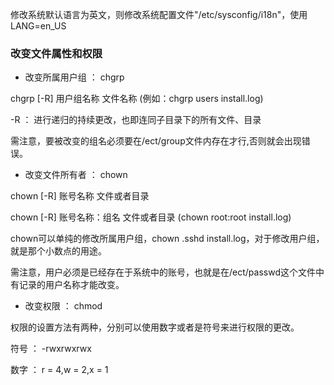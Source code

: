 修改系统默认语言为英文，则修改系统配置文件"/etc/sysconfig/i18n"，使用LANG=en_US

### 改变文件属性和权限 ###

- 改变所属用户组 ： chgrp

chgrp [-R] 用户组名称 文件名称 (例如：chgrp users install.log)

-R ： 进行递归的持续更改，也即连同子目录下的所有文件、目录

需注意，要被改变的组名必须要在/ect/group文件内存在才行,否则就会出现错误。

- 改变文件所有者 ： chown

chown [-R] 账号名称 文件或者目录

chown [-R] 账号名称：组名 文件或者目录 (chown root:root install.log)

chown可以单纯的修改所属用户组，chown .sshd install.log，对于修改用户组，就是那个小数点的用途。

需注意，用户必须是已经存在于系统中的账号，也就是在/ect/passwd这个文件中有记录的用户名称才能改变。


- 改变权限 ： chmod

权限的设置方法有两种，分别可以使用数字或者是符号来进行权限的更改。

符号 ： -rwxrwxrwx

数字 ： r = 4,w = 2,x = 1


